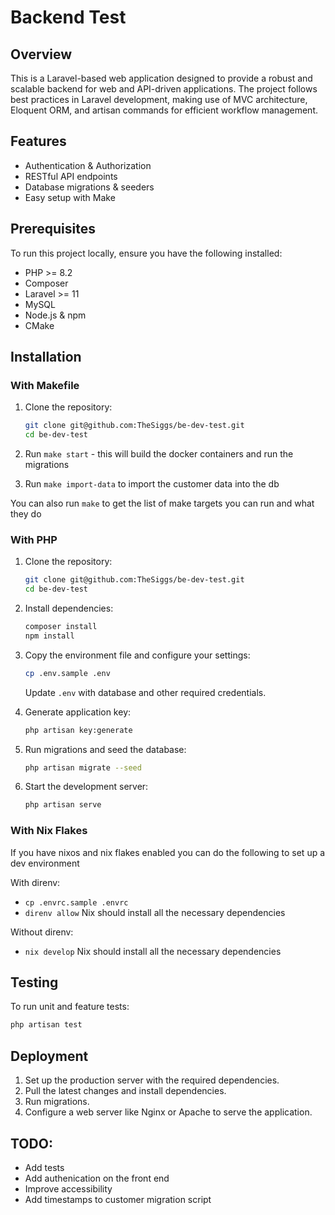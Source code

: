 # Backend Test

## Overview
This is a Laravel-based web application designed to provide a robust and scalable backend for web and API-driven applications.
The project follows best practices in Laravel development, making use of MVC architecture, Eloquent ORM, and artisan commands for efficient workflow management.

## Features
- Authentication & Authorization
- RESTful API endpoints
- Database migrations & seeders
- Easy setup with Make

## Prerequisites
To run this project locally, ensure you have the following installed:

- PHP >= 8.2
- Composer
- Laravel >= 11
- MySQL 
- Node.js & npm 
- CMake

## Installation
### With Makefile
1. Clone the repository:
   ```sh
   git clone git@github.com:TheSiggs/be-dev-test.git
   cd be-dev-test
   ```
2. Run `make start` - this will build the docker containers and run the migrations

3. Run `make import-data` to import the customer data into the db 

You can also run `make` to get the list of make targets you can run and what they do
### With PHP
1. Clone the repository:
   ```sh
   git clone git@github.com:TheSiggs/be-dev-test.git
   cd be-dev-test
   ```

2. Install dependencies:
   ```sh
   composer install
   npm install
   ```

3. Copy the environment file and configure your settings:
   ```sh
   cp .env.sample .env
   ```
   Update `.env` with database and other required credentials.

4. Generate application key:
   ```sh
   php artisan key:generate
   ```

5. Run migrations and seed the database:
   ```sh
   php artisan migrate --seed
   ```

6. Start the development server:
   ```sh
   php artisan serve
   ```

### With Nix Flakes
If you have nixos and nix flakes enabled you can do the following to set up a 
dev environment

With direnv:
- `cp .envrc.sample .envrc`
- `direnv allow`
Nix should install all the necessary dependencies

Without direnv:
- `nix develop`
Nix should install all the necessary dependencies

## Testing
To run unit and feature tests:
```sh
php artisan test
```

## Deployment
1. Set up the production server with the required dependencies.
2. Pull the latest changes and install dependencies.
3. Run migrations.
4. Configure a web server like Nginx or Apache to serve the application.

## TODO:
- Add tests
- Add authenication on the front end
- Improve accessibility 
- Add timestamps to customer migration script

